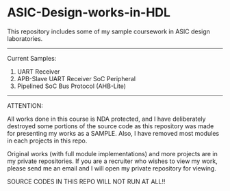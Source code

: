 # ASIC-Design-works-in-HDL
This repository includes some of my sample coursework in ASIC design laboratories. 

************

Current Samples: 
1. UART Receiver 
2. APB-Slave UART Receiver SoC Peripheral
3. Pipelined SoC Bus Protocol (AHB-Lite) 

************
ATTENTION: 

All works done in this course is NDA protected, and I have deliberately destroyed some portions of the source code as this repository was made for presenting my works as a SAMPLE. Also, I have removed most modules in each projects in this repo. 

Original works (with full module implementations) and more projects are in my private repositories. 
If you are a recruiter who wishes to view my work, please send me an email and I will open my private repository for viewing. 

SOURCE CODES IN THIS REPO WILL NOT RUN AT ALL!! 


